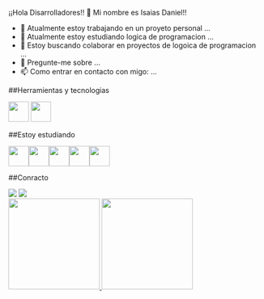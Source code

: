 ¡¡Hola Disarrolladores!!  👋
Mi nombre es Isaias Daniel!!

- 🔭 Atualmente estoy trabajando  en un proyeto personal ...
- 🌱 Atualmente estoy  estudiando logica de programacion ...
- 👯 Estoy buscando colaborar en proyectos de logoica de programacion ...
- 💬 Pregunte-me sobre ...
- 📫 Como entrar en contacto con migo: ...

##Herramientas y tecnologias

<img loading="lazy" src="https://cdn.jsdelivr.net/gh/devicons/devicon/icons/git/git-original.svg" width="40" height="40"/> <img loading="lazy" src="https://cdn.jsdelivr.net/gh/devicons/devicon/icons/vscode/vscode-original.svg"  width="40" height="40" />

##Estoy estudiando

<img loading="lazy" src="https://cdn.jsdelivr.net/gh/devicons/devicon/icons/java/java-original.svg" width="40" height="40"/><img loading="lazy" src="https://cdn.jsdelivr.net/gh/devicons/devicon/icons/github/github-original.svg" width="40" height="40"/><img loading="lazy" src="https://cdn.jsdelivr.net/gh/devicons/devicon/icons/css3/css3-original.svg" width="40" height="40"/><img loading="lazy" src="https://cdn.jsdelivr.net/gh/devicons/devicon/icons/html5/html5-original.svg" width="40" height="40"/><img loading="lazy" src="https://cdn.jsdelivr.net/gh/devicons/devicon/icons/javascript/javascript-original.svg" width="40" height="40"/>

##Conracto

<div>
<a href = "isaiasdaniel612@gmail.com"><img loading="lazy" src="https://img.shields.io/badge/Gmail-D14836?style=for-the-badge&logo=gmail&logoColor=white" target="_blank"></a>
<a href="https://www.linkedin.com/in/isaias-daniel-05b68a78" target="_blank"><img loading="lazy" src="https://img.shields.io/badge/-LinkedIn-%230077B5?style=for-the-badge&logo=linkedin&logoColor=white" target="_blank"></a>   
</div>

<div>
<a href="https://github.com/isaiasdaniel">
<img loading="lazy" height="180em" src="https://github-readme-stats.vercel.app/api/top-langs/?username=isaiasdaniel&layout=compact&langs_count=7&theme=dracula"/>
<img loading="lazy" height="180em" src="https://github-readme-stats.vercel.app/api?username=isaiasdaniel&show_icons=true&theme=dracula&include_all_commits=true&count_private=true"/>
</div>
